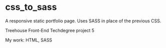# css_to_sass

A responsive static portfolio page. Uses SASS in place of the previous CSS.

Treehouse Front-End Techdegree project 5

My work: HTML, SASS
